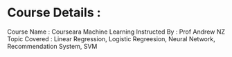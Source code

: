 # Course Details :

Course Name : Courseara Machine Learning
Instructed By : Prof Andrew NZ
Topic Covered : Linear Regression, Logistic Regreesion, Neural Network, Recommendation System, SVM
